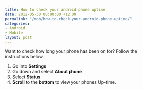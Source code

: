 ```yaml
---
title: How to check your android phone uptime
date: 2012-05-30 00:00:00 +12:00
permalink: "/mob/how-to-check-your-android-phone-uptime/"
categories:
- Android
- Mobile
layout: post
---
```


Want to check how long your phone has been on for? Follow the instructions below.

  1. Go into **Settings**
  2. Go down and select **About phone**
  3. Select **Status**
  4. **Scroll** to the **bottom** to view your phones Up-time.
